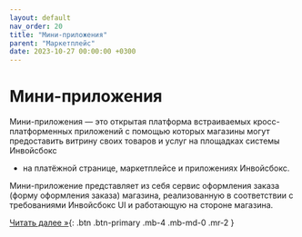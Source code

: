 ```yaml
---
layout: default
nav_order: 20
title: "Мини-приложения"
parent: "Маркетплейс"
date: 2023-10-27 00:00:00 +0300
---
```


# Мини-приложения

Мини-приложения — это открытая платформа встраиваемых кросс-платформенных приложений с помощью
которых магазины могут предоставить витрину своих товаров и услуг на площадках системы Инвойсбокс
- на платёжной странице, маркетплейсе и приложениях Инвойсбокс.

Мини-приложение представляет из себя сервис оформления заказа (форму оформления заказа) магазина,
реализованную в соответствии с требованиями Инвойсбокс UI и работающую на стороне магазина.


[Читать далее &raquo;](/docs/marketplace/create/){: .btn .btn-primary .mb-4 .mb-md-0 .mr-2 }

